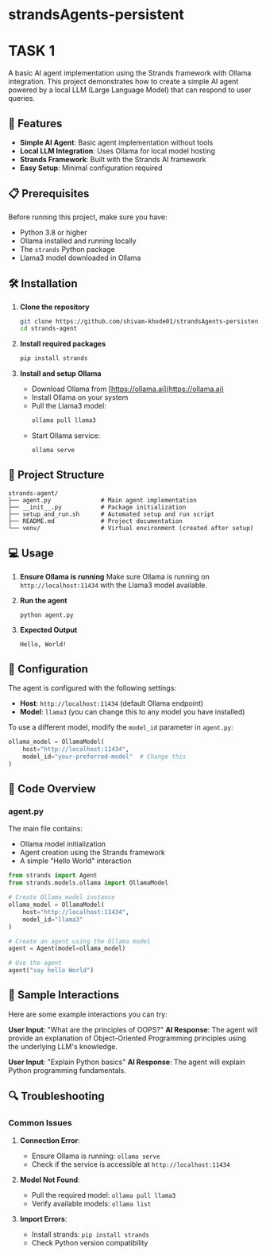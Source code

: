 # strandsAgents-persistent
# TASK 1

A basic AI agent implementation using the Strands framework with Ollama integration. This project demonstrates how to create a simple AI agent powered by a local LLM (Large Language Model) that can respond to user queries.

## 🚀 Features

- **Simple AI Agent**: Basic agent implementation without tools
- **Local LLM Integration**: Uses Ollama for local model hosting
- **Strands Framework**: Built with the Strands AI framework
- **Easy Setup**: Minimal configuration required

## 📋 Prerequisites

Before running this project, make sure you have:

- Python 3.8 or higher
- Ollama installed and running locally
- The `strands` Python package
- Llama3 model downloaded in Ollama

## 🛠️ Installation

1. **Clone the repository**
   ```bash
   git clone https://github.com/shivam-khode01/strandsAgents-persistent.git
   cd strands-agent
   ```

2. **Install required packages**
   ```bash
   pip install strands
   ```

3. **Install and setup Ollama**
   - Download Ollama from [https://ollama.ai](https://ollama.ai)
   - Install Ollama on your system
   - Pull the Llama3 model:
     ```bash
     ollama pull llama3
     ```
   - Start Ollama service:
     ```bash
     ollama serve
     ```

## 📁 Project Structure

```
strands-agent/
├── agent.py              # Main agent implementation
├── __init__.py           # Package initialization
├── setup_and_run.sh      # Automated setup and run script
├── README.md             # Project documentation
└── venv/                 # Virtual environment (created after setup)
```

## 💻 Usage

1. **Ensure Ollama is running**
   Make sure Ollama is running on `http://localhost:11434` with the Llama3 model available.

2. **Run the agent**
   ```bash
   python agent.py
   ```

3. **Expected Output**
   ```
   Hello, World!
   ```

## 🔧 Configuration

The agent is configured with the following settings:

- **Host**: `http://localhost:11434` (default Ollama endpoint)
- **Model**: `llama3` (you can change this to any model you have installed)

To use a different model, modify the `model_id` parameter in `agent.py`:

```python
ollama_model = OllamaModel(
    host="http://localhost:11434",  
    model_id="your-preferred-model"  # Change this
)
```

## 📝 Code Overview

### agent.py
The main file contains:
- Ollama model initialization
- Agent creation using the Strands framework
- A simple "Hello World" interaction

```python
from strands import Agent
from strands.models.ollama import OllamaModel

# Create Ollama model instance
ollama_model = OllamaModel(
    host="http://localhost:11434",  
    model_id="llama3"               
)

# Create an agent using the Ollama model
agent = Agent(model=ollama_model)

# Use the agent
agent("say hello World")
```

## 🎯 Sample Interactions

Here are some example interactions you can try:

**User Input**: "What are the principles of OOPS?"
**AI Response**: The agent will provide an explanation of Object-Oriented Programming principles using the underlying LLM's knowledge.

**User Input**: "Explain Python basics"
**AI Response**: The agent will explain Python programming fundamentals.

## 🔍 Troubleshooting

### Common Issues

1. **Connection Error**: 
   - Ensure Ollama is running: `ollama serve`
   - Check if the service is accessible at `http://localhost:11434`

2. **Model Not Found**:
   - Pull the required model: `ollama pull llama3`
   - Verify available models: `ollama list`

3. **Import Errors**:
   - Install strands: `pip install strands`
   - Check Python version compatibility

